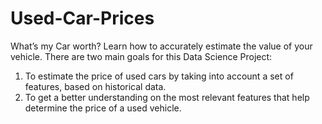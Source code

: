 # Used-Car-Prices
What’s my Car worth? Learn how to accurately estimate the value of your vehicle.
There are two main goals for this Data Science Project:
  1. To estimate the price of used cars by taking into account a set of features, based on historical data. 
  2. To get a better understanding on the most relevant features that help determine the price of a used vehicle.
